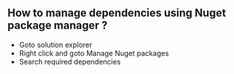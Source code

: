 ## How to manage dependencies using Nuget package manager ? ##
- Goto solution explorer 
- Right click and goto Manage Nuget packages
- Search required dependencies

